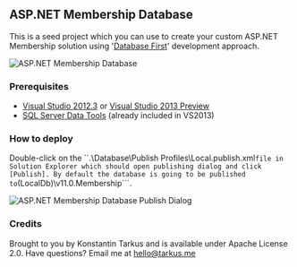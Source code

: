 ## ASP.NET Membership Database

This is a seed project which you can use to create your custom ASP.NET Membership solution using
'[Database First](http://msdn.microsoft.com/en-us/data/jj206878.aspx)' development approach.

![ASP.NET Membership Database](http://i.imgur.com/whB1uCn.png)

### Prerequisites

 * [Visual Studio 2012.3](http://www.visualstudio.com) or [Visual Studio 2013 Preview](http://www.microsoft.com/visualstudio/eng/2013-preview#story-2013preview)
 * [SQL Server Data Tools](http://msdn.microsoft.com/en-us/data/tools.aspx) (already included in VS2013)

### How to deploy

Double-click on the ``.\Database\Publish Profiles\Local.publish.xml``` file in Solution Explorer which should open
publishing dialog and click [Publish]. By default the database is going to be published to
```(LocalDb)\v11.0.Membership```.

![ASP.NET Membership Database Publish Dialog](http://i.imgur.com/QrT9MBp.png)

### Credits

Brought to you by Konstantin Tarkus and is available under Apache License 2.0. Have questions? Email me at
[hello@tarkus.me](mailto:hello@tarkus.me)